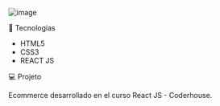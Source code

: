 
![image](https://user-images.githubusercontent.com/63380921/125542882-50f5f553-d521-436e-b61f-777be0db4f3f.png)


🚀 Tecnologias

- HTML5
- CSS3
- REACT JS

💻 Projeto

Ecommerce desarrollado en el curso React JS - Coderhouse. 

